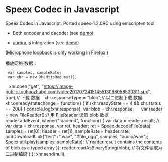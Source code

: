 Speex Codec in Javascript
=========================

Speex Codec in Javascript. Ported speex-1.2.0RC using emscripten tool. 

* Both encoder and decoder (see [demo](http://jpemartins.github.com/speex.js/))

* [aurora.js](http://github.com/ofmlabs/aurora.js) integration (see [demo](http://jpemartins.github.com/speex.js/aurora.html))

(Microphone loopback is only working in Firefox.)

 播放网络 数据：
 
     var samples, sampleRate;
     var xhr = new XMLHttpRequest();
     xhr.open("get", "https://image-public.touhaozhubo.com/video2017072415145513096056530311.spx", true);// 下载 数据
     xhr.responseType = "blob";// 以二进制下载 数据
     xhr.onreadystatechange = function() {
     if (xhr.readyState == 4 && xhr.status == 200) {
       console.log(xhr.response);
       var blob =  xhr.response;
       var reader = new FileReader();// 用 FileReader 读取 blob 数据
       reader.addEventListener("loadend", function() {
         var data = reader.result;
         // var data =  xhr.response,
         var  ret, header;
         ret = Speex.decodeFile(data);
         samples = ret[0];
         header = ret[1];
         sampleRate = header.rate;
         addDownloadLink("test"+".wav", "#file_ogg",
           samples, "audio/wav");
         Speex.util.play(samples, sampleRate);
          // reader.result contains the contents of blob as a typed array
       });
       reader.readAsBinaryString(blob); // 将文件读取为二进制编码
     }
     };
     xhr.send(null);
